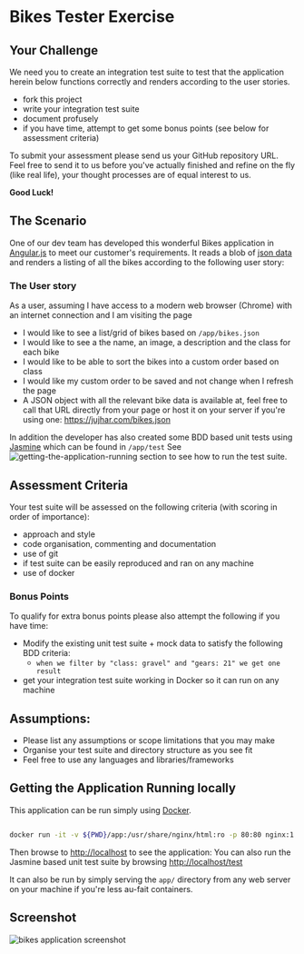 # Bikes Tester Exercise

## Your Challenge
We need you to create an integration test suite to test that the application herein below functions correctly and renders according to the user stories.
- fork this project
- write your integration test suite
- document profusely
- if you have time, attempt to get some bonus points (see below for assessment criteria)

To submit your assessment please send us your GitHub repository URL. Feel free to send it to us before you've actually finished and refine on the fly (like real life), your thought processes are of equal interest to us.

**Good Luck!**

## The Scenario
One of our dev team has developed this wonderful Bikes application in [Angular.js](https://angularjs.org/) to meet our customer's requirements.
It reads a blob of [json data](app/bikes.json) and renders a listing of all the bikes according to the following user story:

### The User story
As a user, assuming I have access to a modern web browser (Chrome) with an internet connection and I am visiting the page

- I would like to see a list/grid of bikes based on `/app/bikes.json`
- I would like to see a the name, an image, a description and the class for each bike
- I would like to be able to sort the bikes into a custom order based on class
- I would like my custom order to be saved and not change when I refresh the page
- A JSON object with all the relevant bike data is available at, feel free to call that URL directly from your page or host it on your server if you're using one: https://jujhar.com/bikes.json

In addition the developer has also created some BDD based unit tests using [Jasmine](https://jasmine.github.io/) which can be found in `/app/test`
See ![getting-the-application-running](#getting-the-application-running-locally) section to see how to run the test suite.

## Assessment Criteria
Your test suite will be assessed on the following criteria (with scoring in order of importance):

- approach and style
- code organisation, commenting and documentation
- use of git
- if test suite can be easily reproduced and ran on any machine
- use of docker

### Bonus Points
To qualify for extra bonus points please also attempt the following if you have time:
- Modify the existing unit test suite + mock data to satisfy the following BDD criteria:
    - `when we filter by "class: gravel" and "gears: 21" we get one result`
- get your integration test suite working in Docker so it can run on any machine

## Assumptions:
- Please list any assumptions or scope limitations that you may make
- Organise your test suite and directory structure as you see fit
- Feel free to use any languages and libraries/frameworks

## Getting the Application Running locally

This application can be run simply using [Docker](https://www.docker.com/).  

```bash

docker run -it -v ${PWD}/app:/usr/share/nginx/html:ro -p 80:80 nginx:1.13
```

Then browse to [http://localhost]() to see the application:
You can also run the Jasmine based unit test suite by browsing [http://localhost/test]() 

It can also be run by simply serving the `app/` directory from any web server on your machine if you're less au-fait containers.

## Screenshot

![bikes application screenshot](https://raw.githubusercontent.com/jujhars13/test-testers/master/screenshot.png)